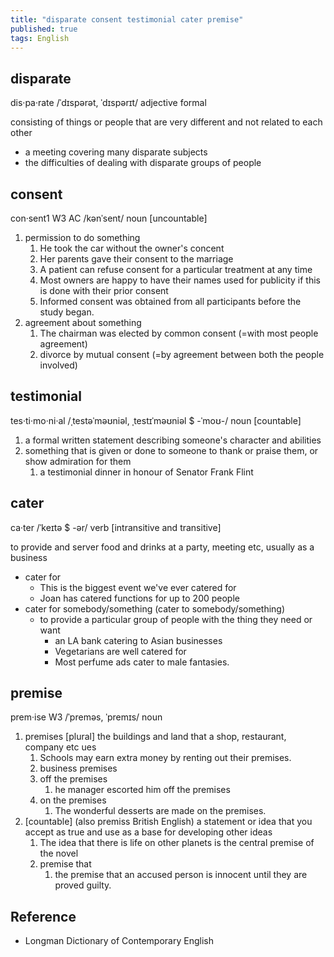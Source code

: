```yaml
---
title: "disparate consent testimonial cater premise"
published: true
tags: English
---
```


## disparate

dis·pa·rate /ˈdɪspərət, ˈdɪspərɪt/ adjective formal

consisting of things or people that are very different and not related to each
other

- a meeting covering many disparate subjects
- the difficulties of dealing with disparate groups of people

## consent

con·sent1 W3 AC /kənˈsent/ noun [uncountable]

1. permission to do something
   1. He took the car without the owner's concent
   2. Her parents gave their consent to the marriage
   3. A patient can refuse consent for a particular treatment at any time
   4. Most owners are happy to have their names used for publicity if this is
      done with their prior consent
   5. Informed consent was obtained from all participants before the study began.
2. agreement about something
   1. The chairman was elected by common consent (=with most people agreement)
   2. divorce by mutual consent (=by agreement between both the people involved)

## testimonial

tes·ti·mo·ni·al /ˌtestəˈməʊniəl, ˌtestɪˈməʊniəl $ -ˈmoʊ-/ noun [countable]

1. a formal written statement describing someone's character and abilities
2. something that is given or done to someone to thank or praise them, or show
   admiration for them
   1. a testimonial dinner in honour of Senator Frank Flint

## cater

ca·ter /ˈkeɪtə $ -ər/ verb [intransitive and transitive]

to provide and server food and drinks at a party, meeting etc, usually as a
business

- cater for
  - This is the biggest event we've ever catered for
  - Joan has catered functions for up to 200 people
- cater for somebody/something (cater to somebody/something)
  - to provide a particular group of people with the thing they need or want
    - an LA bank catering to Asian businesses
    - Vegetarians are well catered for
    - Most perfume ads cater to male fantasies.

## premise

prem·ise W3 /ˈpreməs, ˈpremɪs/ noun

1. premises [plural] the buildings and land that a shop, restaurant, company
   etc ues
   1. Schools may earn extra money by renting out their premises.
   2. business premises
   3. off the premises
      1. he manager escorted him off the premises
   4. on the premises
      1. The wonderful desserts are made on the premises.
2. [countable] (also premiss British English) a statement or idea that you
   accept as true and use as a base for developing other ideas
   1. The idea that there is life on other planets is the central premise of the
      novel
   2. premise that
      1. the premise that an accused person is innocent until they are proved guilty.

## Reference

- Longman Dictionary of Contemporary English